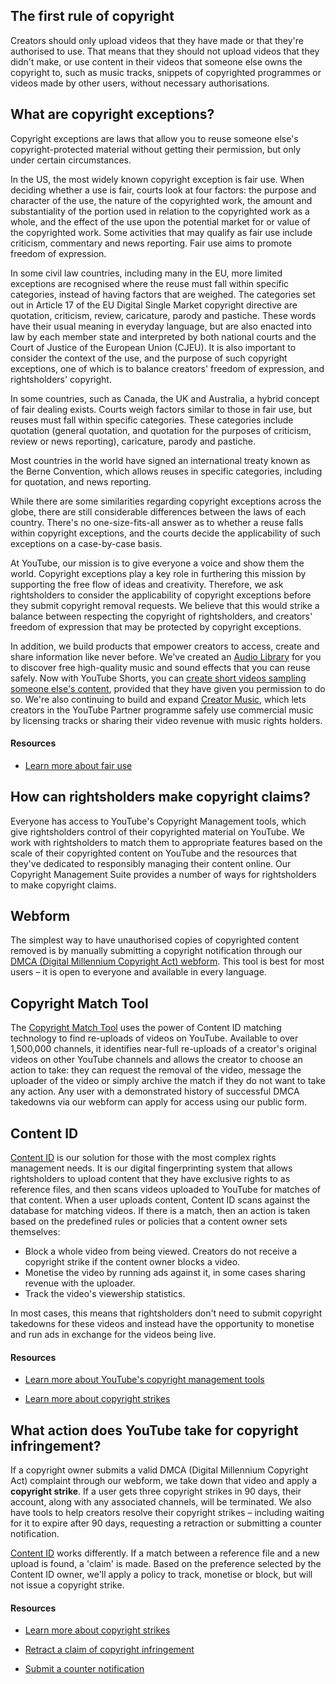 The first rule of copyright
---------------------------

Creators should only upload videos that they have made or that they're authorised to use. That means that they should not upload videos that they didn't make, or use content in their videos that someone else owns the copyright to, such as music tracks, snippets of copyrighted programmes or videos made by other users, without necessary authorisations.

What are copyright exceptions?
------------------------------

Copyright exceptions are laws that allow you to reuse someone else's copyright-protected material without getting their permission, but only under certain circumstances.

In the US, the most widely known copyright exception is fair use. When deciding whether a use is fair, courts look at four factors: the purpose and character of the use, the nature of the copyrighted work, the amount and substantiality of the portion used in relation to the copyrighted work as a whole, and the effect of the use upon the potential market for or value of the copyrighted work. Some activities that may qualify as fair use include criticism, commentary and news reporting. Fair use aims to promote freedom of expression.

In some civil law countries, including many in the EU, more limited exceptions are recognised where the reuse must fall within specific categories, instead of having factors that are weighed. The categories set out in Article 17 of the EU Digital Single Market copyright directive are quotation, criticism, review, caricature, parody and pastiche. These words have their usual meaning in everyday language, but are also enacted into law by each member state and interpreted by both national courts and the Court of Justice of the European Union (CJEU). It is also important to consider the context of the use, and the purpose of such copyright exceptions, one of which is to balance creators' freedom of expression, and rightsholders' copyright.

In some countries, such as Canada, the UK and Australia, a hybrid concept of fair dealing exists. Courts weigh factors similar to those in fair use, but reuses must fall within specific categories. These categories include quotation (general quotation, and quotation for the purposes of criticism, review or news reporting), caricature, parody and pastiche.

Most countries in the world have signed an international treaty known as the Berne Convention, which allows reuses in specific categories, including for quotation, and news reporting.

While there are some similarities regarding copyright exceptions across the globe, there are still considerable differences between the laws of each country. There's no one-size-fits-all answer as to whether a reuse falls within copyright exceptions, and the courts decide the applicability of such exceptions on a case-by-case basis.

At YouTube, our mission is to give everyone a voice and show them the world. Copyright exceptions play a key role in furthering this mission by supporting the free flow of ideas and creativity. Therefore, we ask rightsholders to consider the applicability of copyright exceptions before they submit copyright removal requests. We believe that this would strike a balance between respecting the copyright of rightsholders, and creators' freedom of expression that may be protected by copyright exceptions.

In addition, we build products that empower creators to access, create and share information like never before. We've created an [Audio Library](https://support.google.com/youtube/answer/3376882) for you to discover free high-quality music and sound effects that you can reuse safely. Now with YouTube Shorts, you can [create short videos sampling someone else's content](https://support.google.com/youtube/answer/10623810), provided that they have given you permission to do so. We're also continuing to build and expand [Creator Music](https://support.google.com/youtubecreatormusic), which lets creators in the YouTube Partner programme safely use commercial music by licensing tracks or sharing their video revenue with music rights holders.

#### Resources

* [Learn more about fair use](https://support.google.com/youtube/answer/9783148?hl=en)
    

How can rightsholders make copyright claims?
--------------------------------------------

Everyone has access to YouTube's Copyright Management tools, which give rightsholders control of their copyrighted material on YouTube. We work with rightsholders to match them to appropriate features based on the scale of their copyrighted content on YouTube and the resources that they've dedicated to responsibly managing their content online. Our Copyright Management Suite provides a number of ways for rightsholders to make copyright claims.

Webform
-------

The simplest way to have unauthorised copies of copyrighted content removed is by manually submitting a copyright notification through our [DMCA (Digital Millennium Copyright Act) webform](https://www.youtube.com/copyright_complaint_form). This tool is best for most users – it is open to everyone and available in every language.

Copyright Match Tool
--------------------

The [Copyright Match Tool](https://support.google.com/youtube/answer/7648743) uses the power of Content ID matching technology to find re-uploads of videos on YouTube. Available to over 1,500,000 channels, it identifies near-full re-uploads of a creator's original videos on other YouTube channels and allows the creator to choose an action to take: they can request the removal of the video, message the uploader of the video or simply archive the match if they do not want to take any action. Any user with a demonstrated history of successful DMCA takedowns via our webform can apply for access using our public form.

Content ID
----------

[Content ID](https://support.google.com/youtube/answer/2797370) is our solution for those with the most complex rights management needs. It is our digital fingerprinting system that allows rightsholders to upload content that they have exclusive rights to as reference files, and then scans videos uploaded to YouTube for matches of that content. When a user uploads content, Content ID scans against the database for matching videos. If there is a match, then an action is taken based on the predefined rules or policies that a content owner sets themselves:

* Block a whole video from being viewed. Creators do not receive a copyright strike if the content owner blocks a video.
* Monetise the video by running ads against it, in some cases sharing revenue with the uploader.
* Track the video's viewership statistics.

In most cases, this means that rightsholders don't need to submit copyright takedowns for these videos and instead have the opportunity to monetise and run ads in exchange for the videos being live.

#### Resources

* [Learn more about YouTube's copyright management tools](https://support.google.com/youtube/answer/9245819?hl=en&ref_topic=9282364)
    
* [Learn more about copyright strikes](https://support.google.com/youtube/answer/2814000?hl=en&p=c_strike_basics)
    

What action does YouTube take for copyright infringement?
---------------------------------------------------------

If a copyright owner submits a valid DMCA (Digital Millennium Copyright Act) complaint through our webform, we take down that video and apply a **copyright strike**. If a user gets three copyright strikes in 90 days, their account, along with any associated channels, will be terminated. We also have tools to help creators resolve their copyright strikes – including waiting for it to expire after 90 days, requesting a retraction or submitting a counter notification.

[Content ID](https://support.google.com/youtube/answer/6013276) works differently. If a match between a reference file and a new upload is found, a 'claim' is made. Based on the preference selected by the Content ID owner, we'll apply a policy to track, monetise or block, but will not issue a copyright strike.

#### Resources

* [Learn more about copyright strikes](https://support.google.com/youtube/answer/2814000?hl=en&p=c_strike_basics)
    
* [Retract a claim of copyright infringement](https://support.google.com/youtube/answer/2807691?hl=en)
    
* [Submit a counter notification](https://support.google.com/youtube/answer/2807684?hl=en)